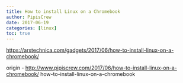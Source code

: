 ```yaml
---
title: How to install Linux on a Chromebook
author: PipisCrew
date: 2017-06-19
categories: [linux]
toc: true
---
```


https://arstechnica.com/gadgets/2017/06/how-to-install-linux-on-a-chromebook/

origin - http://www.pipiscrew.com/2017/06/how-to-install-linux-on-a-chromebook/ how-to-install-linux-on-a-chromebook